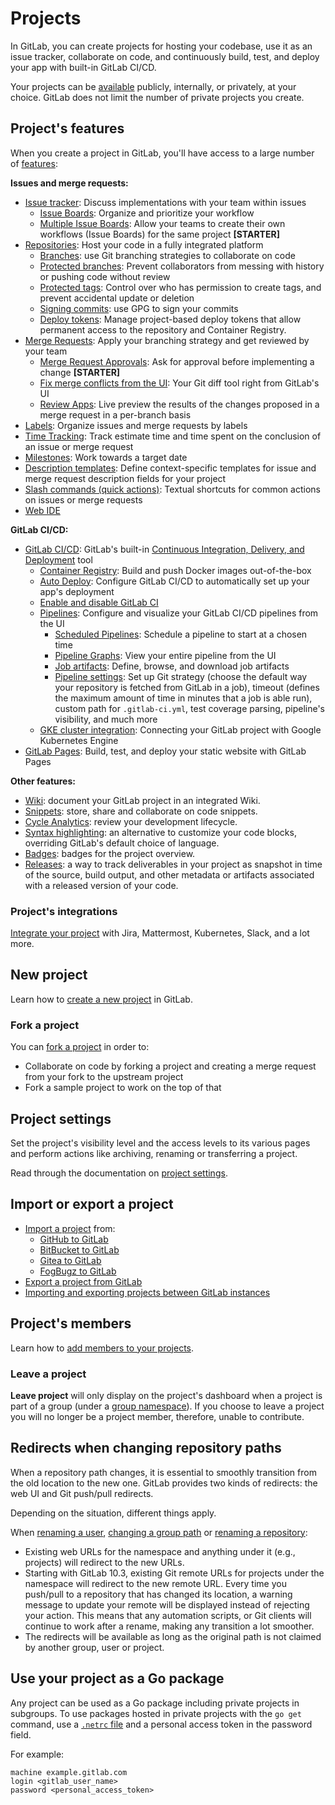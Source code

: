 # Projects

In GitLab, you can create projects for hosting
your codebase, use it as an issue tracker, collaborate on code, and continuously
build, test, and deploy your app with built-in GitLab CI/CD.

Your projects can be [available](../../public_access/public_access.md)
publicly, internally, or privately, at your choice. GitLab does not limit
the number of private projects you create.

## Project's features

When you create a project in GitLab, you'll have access to a large number of
[features](https://about.gitlab.com/features/):

**Issues and merge requests:**

- [Issue tracker](issues/index.md): Discuss implementations with your team within issues
  - [Issue Boards](issue_board.md): Organize and prioritize your workflow
  - [Multiple Issue Boards](https://docs.gitlab.com/ee/user/project/issue_board.html#multiple-issue-boards): Allow your teams to create their own workflows (Issue Boards) for the same project **[STARTER]**
- [Repositories](repository/index.md): Host your code in a fully
integrated platform
  - [Branches](repository/branches/index.md): use Git branching strategies to
  collaborate on code
  - [Protected branches](protected_branches.md): Prevent collaborators
  from messing with history or pushing code without review
  - [Protected tags](protected_tags.md): Control over who has
  permission to create tags, and prevent accidental update or deletion
  - [Signing commits](gpg_signed_commits/index.md): use GPG to sign your commits
  - [Deploy tokens](deploy_tokens/index.md): Manage project-based deploy tokens that allow permanent access to the repository and Container Registry.
- [Merge Requests](merge_requests/index.md): Apply your branching
strategy and get reviewed by your team
  - [Merge Request Approvals](https://docs.gitlab.com/ee/user/project/merge_requests/merge_request_approvals.html): Ask for approval before
  implementing a change **[STARTER]**
  - [Fix merge conflicts from the UI](merge_requests/resolve_conflicts.md):
  Your Git diff tool right from GitLab's UI
  - [Review Apps](../../ci/review_apps/index.md): Live preview the results
  of the changes proposed in a merge request in a per-branch basis
- [Labels](labels.md): Organize issues and merge requests by labels
- [Time Tracking](../../workflow/time_tracking.md): Track estimate time
and time spent on
  the conclusion of an issue or merge request
- [Milestones](milestones/index.md): Work towards a target date
- [Description templates](description_templates.md): Define context-specific
templates for issue and merge request description fields for your project
- [Slash commands (quick actions)](quick_actions.md): Textual shortcuts for
common actions on issues or merge requests
- [Web IDE](web_ide/index.md)

**GitLab CI/CD:**

- [GitLab CI/CD](../../ci/README.md): GitLab's built-in [Continuous Integration, Delivery, and Deployment](https://about.gitlab.com/2016/08/05/continuous-integration-delivery-and-deployment-with-gitlab/) tool
  - [Container Registry](container_registry.md): Build and push Docker
  images out-of-the-box
  - [Auto Deploy](../../ci/autodeploy/index.md): Configure GitLab CI/CD
  to automatically set up your app's deployment
  - [Enable and disable GitLab CI](../../ci/enable_or_disable_ci.md)
  - [Pipelines](../../ci/pipelines.md#pipelines): Configure and visualize
  your GitLab CI/CD pipelines from the UI
     - [Scheduled Pipelines](pipelines/schedules.md): Schedule a pipeline
     to start at a chosen time
     - [Pipeline Graphs](../../ci/pipelines.md#pipeline-graphs): View your
     entire pipeline from the UI
     - [Job artifacts](pipelines/job_artifacts.md): Define,
     browse, and download job artifacts
     - [Pipeline settings](pipelines/settings.md): Set up Git strategy (choose the default way your repository is fetched from GitLab in a job),
     timeout (defines the maximum amount of time in minutes that a job is able run), custom path for `.gitlab-ci.yml`, test coverage parsing, pipeline's visibility, and much more
  - [GKE cluster integration](clusters/index.md): Connecting your GitLab project
    with Google Kubernetes Engine
- [GitLab Pages](pages/index.md): Build, test, and deploy your static
website with GitLab Pages

**Other features:**

- [Wiki](wiki/index.md): document your GitLab project in an integrated Wiki.
- [Snippets](../snippets.md): store, share and collaborate on code snippets.
- [Cycle Analytics](cycle_analytics.md): review your development lifecycle.
- [Syntax highlighting](highlighting.md): an alternative to customize
your code blocks, overriding GitLab's default choice of language.
- [Badges](badges.md): badges for the project overview.
- [Releases](releases/index.md): a way to track deliverables in your project as snapshot in time of
the source, build output, and other metadata or artifacts
associated with a released version of your code.

### Project's integrations

[Integrate your project](integrations/index.md) with Jira, Mattermost,
Kubernetes, Slack, and a lot more.

## New project

Learn how to [create a new project](../../gitlab-basics/create-project.md) in GitLab.

### Fork a project

You can [fork a project](../../gitlab-basics/fork-project.md) in order to:

- Collaborate on code by forking a project and creating a merge request
from your fork to the upstream project
- Fork a sample project to work on the top of that

## Project settings

Set the project's visibility level and  the access levels to its various pages
and perform actions like archiving, renaming or transferring a project.

Read through the documentation on [project settings](settings/index.md).

## Import or export a project

- [Import a project](import/index.md) from:
  - [GitHub to GitLab](import/github.md)
  - [BitBucket to GitLab](import/bitbucket.md)
  - [Gitea to GitLab](import/gitea.md)
  - [FogBugz to GitLab](import/fogbugz.md)
- [Export a project from GitLab](settings/import_export.md#exporting-a-project-and-its-data)
- [Importing and exporting projects between GitLab instances](settings/import_export.md)

## Project's members

Learn how to [add members to your projects](members/index.md).

### Leave a project

**Leave project** will only display on the project's dashboard
when a project is part of a group (under a
[group namespace](../group/index.md#namespaces)).
If you choose to leave a project you will no longer be a project
member, therefore, unable to contribute.

## Redirects when changing repository paths

When a repository path changes, it is essential to smoothly transition from the
old location to the new one. GitLab provides two kinds of redirects: the web UI
and Git push/pull redirects.

Depending on the situation, different things apply.

When [renaming a user](../profile/index.md#changing-your-username),
[changing a group path](../group/index.md#changing-a-group-s-path) or [renaming a repository](settings/index.md#renaming-a-repository):

- Existing web URLs for the namespace and anything under it (e.g., projects) will
  redirect to the new URLs.
- Starting with GitLab 10.3, existing Git remote URLs for projects under the
  namespace will redirect to the new remote URL. Every time you push/pull to a
  repository that has changed its location, a warning message to update
  your remote will be displayed instead of rejecting your action.
  This means that any automation scripts, or Git clients will continue to
  work after a rename, making any transition a lot smoother.
- The redirects will be available as long as the original path is not claimed by
  another group, user or project.

## Use your project as a Go package

Any project can be used as a Go package including private projects in subgroups. To use packages
hosted in private projects with the `go get` command, use a [`.netrc` file](https://ec.haxx.se/usingcurl-netrc.html)
and a personal access token in the password field.

For example:

```text
machine example.gitlab.com
login <gitlab_user_name>
password <personal_access_token>
```
